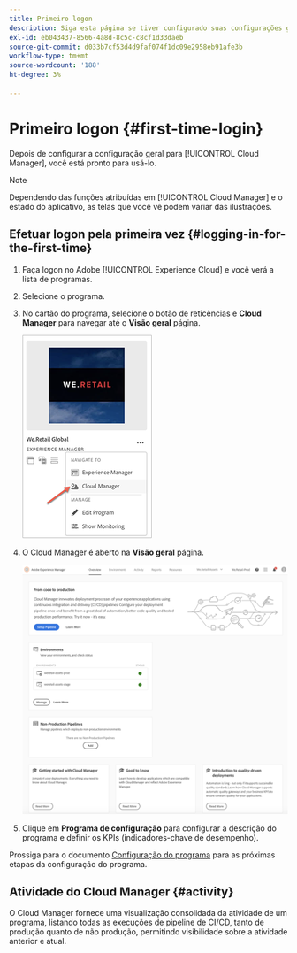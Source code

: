 ```yaml
---
title: Primeiro logon
description: Siga esta página se tiver configurado suas configurações gerais e estiver pronto para usar o Cloud Manager pela primeira vez.
exl-id: eb043437-8566-4a8d-8c5c-c8cf1d33daeb
source-git-commit: d033b7cf53d4d9faf074f1dc09e2958eb91afe3b
workflow-type: tm+mt
source-wordcount: '188'
ht-degree: 3%

---
```



# Primeiro logon {#first-time-login}

Depois de configurar a configuração geral para [!UICONTROL Cloud Manager], você está pronto para usá-lo.

>[!NOTE]
>
>Dependendo das funções atribuídas em [!UICONTROL Cloud Manager] e o estado do aplicativo, as telas que você vê podem variar das ilustrações.

## Efetuar logon pela primeira vez {#logging-in-for-the-first-time}

1. Faça logon no Adobe [!UICONTROL Experience Cloud] e você verá a lista de programas.

1. Selecione o programa.

1. No cartão do programa, selecione o botão de reticências e **Cloud Manager** para navegar até o **Visão geral** página.

   ![Opção do Cloud Manager](/help/assets/navigate-cm1.png)

1. O Cloud Manager é aberto na **Visão geral** página.

   ![Página Visão geral do Cloud Manager](/help/assets/FirstLogin1.png)

1. Clique em **Programa de configuração** para configurar a descrição do programa e definir os KPIs (indicadores-chave de desempenho).

Prossiga para o documento [Configuração do programa](https://helpx.adobe.com/experience-manager/cloud-manager/using/program-setup.html) para as próximas etapas da configuração do programa.

## Atividade do Cloud Manager {#activity}

O Cloud Manager fornece uma visualização consolidada da atividade de um programa, listando todas as execuções de pipeline de CI/CD, tanto de produção quanto de não produção, permitindo visibilidade sobre a atividade anterior e atual.
